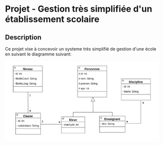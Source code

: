 # Projet - Gestion très simplifiée d'un établissement scolaire


## Description
Ce projet vise à concevoir un systeme très simplifié de gestion d'une école en suivant le diagramme suivant:

![Inserer le diagramme](https://github.com/arielDirema/Systeme-Simple-de-gestion-d-cole/blob/main/imgs/Diagramme.jpg)
